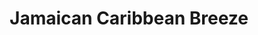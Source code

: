 ---
title: "Jamaican Caribbean Breeze"
url: /tacoma/jamaican-caribbean-breeze/
shop: Lebensmittel
---